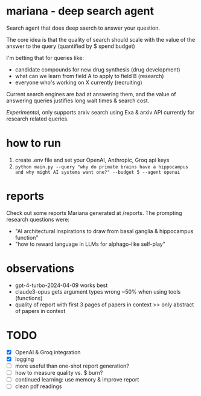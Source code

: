 # mariana - deep search agent

Search agent that does deep saerch to answer your question.    

The core idea is that the quality of search should scale with the value of the answer to the query (quantified by $ spend budget)  

I'm betting that for queries like: 
- candidate compounds for new drug synthesis (drug development)
- what can we learn from field A to apply to field B (research)
- everyone who's working on X currently (recruiting)

Current search engines are bad at answering them, and the value of answering queries justifies long wait times & search cost.  

*Experimental*, only supports arxiv search using Exa & arxiv API currently for research related queries.

# how to run
1) create .env file and set your OpenAI, Anthropic, Groq api keys
2) ```python main.py --query "why do primate brains have a hippocampus and why might AI systems want one?" --budget 5 --agent openai```

# reports
Check out some reports Mariana generated at /reports. The prompting research questions were:
- "AI architectural inspirations to draw from basal ganglia & hippocampus function"
- "how to reward language in LLMs for alphago-like self-play"

# observations
- gpt-4-turbo-2024-04-09 works best
- claude3-opus gets argument types wrong ~50% when using tools (functions)
- quality of report with first 3 pages of papers in context >> only abstract of papers in context 

# TODO
- [X] OpenAI & Groq integration
- [X] logging
- [ ] more useful than one-shot report generation?
- [ ] how to measure quality vs. $ burn? 
- [ ] continued learning: use memory & improve report
- [ ] clean pdf readings 